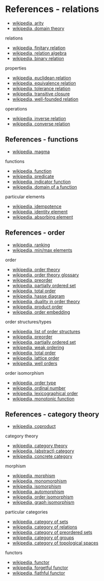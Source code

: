 
<!-- ======================================================================= -->
# References - relations

* [wikipedia, arity](https://en.wikipedia.org/wiki/Arity)
* [wikipedia, domain theory](https://en.wikipedia.org/wiki/Domain_theory)

relations

* [wikipedia, finitary relation](https://en.wikipedia.org/wiki/Finitary_relation)
* [wikipedia, relation algebra](https://en.wikipedia.org/wiki/Relation_algebra)
* [wikipedia, binary relation](https://en.wikipedia.org/wiki/Binary_relation)

properties

* [wikipedia, euclidean relation](https://en.wikipedia.org/wiki/Euclidean_relation)
* [wikipedia, equivalence relation](https://en.wikipedia.org/wiki/Equivalence_relation)
* [wikipedia, tolerance relation](https://en.wikipedia.org/wiki/Tolerance_relation)
* [wikipedia, transitive closure](https://en.wikipedia.org/wiki/Transitive_closure)
* [wikipedia, well-founded relation](https://en.wikipedia.org/wiki/Well-founded_relation)

operations

* [wikipedia, inverse relation](https://en.wikipedia.org/wiki/Inverse_relation)
* [wikipedia, converse relation](https://en.wikipedia.org/wiki/Converse_relation)

<!-- ======================================================================= -->
## References - functions

* [wikipedia, magma](https://en.wikipedia.org/wiki/Magma_%28algebra%29)

functions

* [wikipedia, function](https://en.wikipedia.org/wiki/Function_%28mathematics%29)
* [wikipedia, predicate](https://en.wikipedia.org/wiki/Predicate_%28mathematical_logic%29)
* [wikipedia, indicator function](https://en.wikipedia.org/wiki/Indicator_function)
* [wikipedia, domain of a function](https://en.wikipedia.org/wiki/Domain_of_a_function)

particular elements

* [wikipedia, idempotence](https://en.wikipedia.org/wiki/Idempotence)
* [wikipedia, identity element](https://en.wikipedia.org/wiki/Identity_element)
* [wikipedia, absorbing element](https://en.wikipedia.org/wiki/Absorbing_element)

<!-- ======================================================================= -->
## References - order

* [wikipedia, ranking](https://en.wikipedia.org/wiki/Ranking)
* [wikipedia, min/max elements](https://en.wikipedia.org/wiki/Maximal_and_minimal_elements)

order

* [wikipedia, order theory](https://en.wikipedia.org/wiki/Order_theory)
* [wikipedia, order theory glossary](https://en.wikipedia.org/wiki/Order_theory_glossary)
* [wikipedia, preorder](https://en.wikipedia.org/wiki/Preorder)
* [wikipedia, partially ordered set](https://en.wikipedia.org/wiki/Partially_ordered_set)
* [wikipedia, total order](https://en.wikipedia.org/wiki/Total_order)
* [wikipedia, hasse diagram](https://en.wikipedia.org/wiki/Hasse_diagram)
* [wikipedia, duality in order theory](https://en.wikipedia.org/wiki/Duality_%28order_theory%29)
* [wikipedia, product order](https://en.wikipedia.org/wiki/Product_order)
* [wikipedia, order embedding](https://en.wikipedia.org/wiki/Order_embedding)

order structures/types

* [wikipedia, list of order structures](https://en.wikipedia.org/wiki/List_of_order_structures_in_mathematics)
* [wikipedia, preorder](https://en.wikipedia.org/wiki/Preorder)
* [wikipedia, partially ordered set](https://en.wikipedia.org/wiki/Partially_ordered_set)
* [wikipedia, weak ordering](https://en.wikipedia.org/wiki/Weak_ordering)
* [wikipedia, total order](https://en.wikipedia.org/wiki/Total_order)
* [wikipedia, lattice order](https://en.wikipedia.org/wiki/Lattice_%28order%29)
* [wikipedia, well orders](https://en.wikipedia.org/wiki/Well-order)

order isomorphism

* [wikipedia, order type](https://en.wikipedia.org/wiki/Order_type)
* [wikipedia, ordinal number](https://en.wikipedia.org/wiki/Ordinal_number)
* [wikipedia, lexicographical order](https://en.wikipedia.org/wiki/Lexicographical_order)
* [wikipedia, monotonic function](https://en.wikipedia.org/wiki/Monotonic_function)

<!-- ======================================================================= -->
## References - category theory

* [wikipedia, coproduct](https://en.wikipedia.org/wiki/Coproduct)

category theory

* [wikipedia, category theory](https://en.wikipedia.org/wiki/Category_theory)
* [wikipedia, (abstract) category](https://en.wikipedia.org/wiki/Category_%28mathematics%29)
* [wikipedia, concrete category](https://en.wikipedia.org/wiki/Concrete_category)

morphism

* [wikipedia, morphism](https://en.wikipedia.org/wiki/Morphism)
* [wikipedia, monomorphism](https://en.wikipedia.org/wiki/Monomorphism)
* [wikipedia, isomorphism](https://en.wikipedia.org/wiki/Isomorphism)
* [wikipedia, automorphism](https://en.wikipedia.org/wiki/Automorphism)
* [wikipedia, order isomorphism](https://en.wikipedia.org/wiki/Order_isomorphism)
* [wikipedia, graph isomorphism](https://en.wikipedia.org/wiki/Graph_isomorphism)

particular categories

* [wikipedia, category of sets](https://en.wikipedia.org/wiki/Category_of_sets)
* [wikipedia, category of relations](https://en.wikipedia.org/wiki/Category_of_relations)
* [wikipedia, category of preordered sets](https://en.wikipedia.org/wiki/Category_of_preordered_sets)
* [wikipedia, category of groups](https://en.wikipedia.org/wiki/Category_of_groups)
* [wikipedia, category of topological spaces](https://en.wikipedia.org/wiki/Category_of_topological_spaces)

functors

* [wikipedia, functor](https://en.wikipedia.org/wiki/Functor)
* [wikipedia, forgetful functor](https://en.wikipedia.org/wiki/Forgetful_functor)
* [wikipedia, fiathful functor](https://en.wikipedia.org/wiki/Full_and_faithful_functors)
